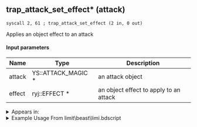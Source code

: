 ## trap_attack_set_effect* (attack)

`syscall 2, 61 ; trap_attack_set_effect (2 in, 0 out)`

Applies an object effect to an attack

#### Input parameters
| Name | Type | Description
|------|------|------------
| attack   | YS::ATTACK_MAGIC *   | an attack object
| effect   | ryj::EFFECT *   | an object effect to apply to an attack




<details>
	<summary>Appears in:</summary>
| filename | Entity (obj)
|----------|-------------
| limit\beast\limi.bdscript       |           
| obj\B_CA050\b_ca.bdscript       | ((B) Grim Reaper)          
| obj\B_EX130\b_ex.bdscript       | ((B) Xaldin)          
| obj\B_EX130_LV99\b_ex.bdscript       | ((B99) Xaldin (Limit Cut))          
| obj\B_EX160\b_ex.bdscript       | ((B) Saïx)          
| obj\B_EX160_LV99\b_ex.bdscript       | ((B99) Saïx (Limit Cut))          
| obj\B_EX220\b_ex.bdscript       | ((F) Saix’s claymore (Usable))          
| obj\B_EX220_LV99\b_ex.bdscript       | ((F) Saix’s claymore limit cut (Usable))          
| obj\B_LK120\b_lk.bdscript       | ((B) Groundshaker)          
| obj\B_LK130\b_lk.bdscript       | ((F) Path for Sora Lion’s groundshaker RC)          
| obj\B_NM110\b_nm.bdscript       | ((B) The Experiment)          
| obj\B_NM110_L_ARM\b_nm.bdscript       | ((B) The Experiment (Left Hand))          
| obj\M_EX050\m_ex.bdscript       | ((M) Large Body)          
| obj\M_EX050_WI\m_ex.bdscript       | ((M) Large Body (WI))          
| obj\M_EX060\m_ex.bdscript       | ((M) Fat Bandit)          
| obj\M_EX560\m_ex.bdscript       | ((M) Hammer Frame)          
| obj\M_EX560_HB\m_ex.bdscript       | ((M) Iron Hammer)          
| obj\M_EX560_WI\m_ex.bdscript       | ((M) Hammer Frame (WI))          
| obj\M_EX630\m_ex.bdscript       | ((M) Luna Bandit)          
| obj\M_EX670\m_ex.bdscript       | ((M) Living Bone)          
| obj\M_EX690\m_ex.bdscript       | ((M) Lance Soldier)          
| obj\M_EX690_HB\m_ex.bdscript       | ((M) Lance Warrior)          
| obj\M_EX800\m_ex.bdscript       | ((M) Bolt Tower)          
| obj\M_EX800_DC\m_ex.bdscript       | ((M) Bolt Tower (DC))          
| obj\M_EX800_MU\m_ex.bdscript       | ((M) Bolt Tower (MU))          
| obj\M_EX800_MU_RAW\m_ex.bdscript       | ((M) Bolt Tower (MU) (RAW))          
| obj\M_EX800_RAW\m_ex.bdscript       | ((M) Bolt Tower (RAW))          
| obj\M_EX890\m_ex.bdscript       | ((M) Dragoon)          
| obj\M_EX900\m_ex.bdscript       | ((M) Assassin)          
| obj\M_EX940\m_ex.bdscript       | ((M) Berserker)          

</details>

<details>
	<summary>Example Usage From limit\beast\limi.bdscript</summary>
```
L39:
 pushFromFSp 8
 pushImm 497
 pushImm -1
 pushImm 0
 syscall 2, 10 ; trap_attack_new (4 in, 1 out)
 popToSp 12
 pushFromFSp 12
 pushFromFSp 0
 syscall 2, 61 ; trap_attack_set_effect (2 in, 0 out)
 pushFromFSp 12
 pushImmf 450
 pushImmf 50
 syscall 2, 11 ; trap_attack_set_radius (3 in, 0 out)
 pushFromFSp 12
 pushImmf 55
 pushImmf 100
 pushImmf 0
 syscall 2, 62 ; trap_attack_set_time (4 in, 0 out)
 jmp L85
```
</details>

